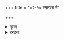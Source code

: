 +++
title = "०२-१० स्मृतञ्च मे"

+++
<details><summary>मूलम्</summary>

स्मृ॒तञ्च॒ मे ऽस्मृ॑तञ्च मे॒ तन्म॑ उ॒भयं॑ व्र॒तं,  
नि॒न्दा च॒ मे ऽनि॑न्दा च मे॒ तन्म॑ उ॒भयं॑ व्र॒तँ,  
श्र॒द्धा च॒ मे ऽश्र॑द्धा च मे॒ तन्म॑ उ॒भयं॑ व्र॒तं,  
वि॒द्या च॒ मेऽवि॑द्या च मे॒ तन्म॑ उ॒भयं॑ व्र॒तँ,  
श्रु॒तञ्च॒ मेऽश्रु॑तञ्च मे॒ तन्म॑ उ॒भयं॑ व्र॒तँ,  
स॒त्यञ्च॒ मेऽनृ॑तञ्च मे॒ तन्म॑ उ॒भयं॑ व्र॒तं,  
तप॑श्च॒ मेऽत॑पश्च मे॒ तन्म॑ उ॒भयं॑ व्र॒तं,  
व्र॒तञ्च॒ मेऽव्र॑तञ्च मे॒ तन्म॑ उ॒भयं॑ व्र॒तं,  

यद्ब्रा॑ह्म॒णानां॒ ब्रह्म॑णि व्र॒तम्,  
यद॒ग्नेस् सेन्द्र॑स्य॒ सप्र॑जापतिकस्य॒ सदे॑वस्य॒ सदे॑वराजस्य॒ सम॑नुष्यस्य॒ सम॑नुष्यराजस्य॒ सपि॑तृकस्य॒ सपि॑तृराजस्य॒ सग॑न्धर्वाप्सर॒स्कस्य॑,  
यन्म॑ आ॒त्मन॑ आ॒त्मनि॑ व्र॒तन्,  
तेना॒हँ सर्व॑व्रतो भूयासम् ।  
</details>
<details><summary>हरदत्तः</summary>

अथ कुमारं वाचयति - स्मृतं च म इति ॥ स्मृतं चिन्तितं एवमिदं कर्तव्यमिति, तद्विपरीतं अस्मृतं असामर्थ्यात् आपदि प्रवर्तितं तदुभयमपि मे मम व्रतम् । निन्दा कुत्सा निन्द्यविषया अनिन्दा वेदादिविषया । श्रद्धा कर्तव्यविषया । अश्रद्धा निषिद्धविषया विद्या वेदितव्यस्य ज्ञानम् । अविद्या अवेदितव्यविषया । श्रुतं श्रवणं वेदतदङ्गादीनाम् । अश्रुतं पाषण्डागमादीनाम् सत्यं यथादृष्टवचनं एतत् स्वतः प्राप्तम् । अनृतं प्राणात्ययादिविषये तपो भिक्षाचरणादि । अशक्तौ तदकरणं अतपः । व्रतं अनध्ययन वर्जनादि । अव्रतं भयादिना तदतिक्रमः ।

यच्चान्यत् ब्राह्मणानां ब्रह्मणि वेदविषये व्रतं यच्च अग्नेरिन्द्रादिसहितस्य । यच्च मे मम आत्मनः आत्मनि व्रतं मयैवोत्प्रेक्षितं आचार्येणान्यार्थं प्रेषितस्य तदुपयोग्यर्थान्तरकरणादि तेन अनेन सर्वप्रकारेण व्रतेन सर्वव्रतो भूयासम् । तत्राग्नेर्व्रतं यातृत्वं त्वमग्ने व्रतपा असि इति दर्शनात्, इन्द्रस्य प्राधान्यं, प्रजापतेः स्रष्टत्वं, देवानां दातृत्वादि, देवराजस्य देवरञ्जनं, मनुष्याणां प्रियवचनं, मनुष्यराजस्य प्रजारक्षणं पितृणां पुत्रोत्पत्ति, पितृराजस्य यमस्य सर्वसमत्वं गन्धर्वाणां देवस्तुतिः अप्सरसां परिचरणे कौशलम् ॥
</details>